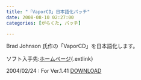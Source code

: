 ```yaml
---
title: "「VaporCD」日本語化パッチ"
date: 2008-08-10 02:27:00
categories: [がらくた, パッチ]

---
```


Brad Johnson 氏作の「VaporCD」を日本語化します。
	  
ソフト入手先:[ホームページ][1]{.extlink} 

 [1]: http://vaporcd.sourceforge.net/ "VaporCD CD-ROM Volume Emulation"

2004/02/24
: For Ver.1.41 <a href="/junk/patch/jp_vcd141_r1.lzh">DOWNLOAD</a>
